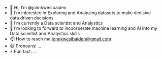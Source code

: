 - 👋 Hi, I’m @johnkwesibaiden
- 👀 I’m interested in Exploring and Analyzing datasets to make decisive data driven decisions
- 🌱 I’m currently a Data scientist and Analystics
- 💞️ I’m looking to forward to incoorperate machine learning and AI into my Data scientist and Analystics skills
- 📫 How to reach me johnkwesibaiden@gmail.com
- 😄 Pronouns: ...
- ⚡ Fun fact: ...

<!---
johnkwesibaiden/johnkwesibaiden is a ✨ special ✨ repository because its `README.md` (this file) appears on your GitHub profile.
You can click the Preview link to take a look at your changes.
--->

